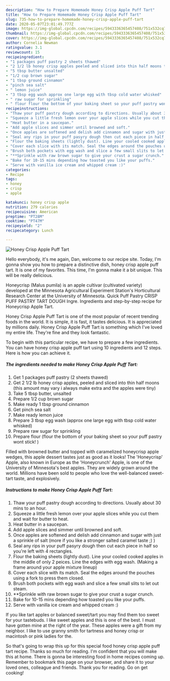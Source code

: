 ```yaml
---
description: "How to Prepare Homemade Honey Crisp Apple Puff Tart"
title: "How to Prepare Homemade Honey Crisp Apple Puff Tart"
slug: 735-how-to-prepare-homemade-honey-crisp-apple-puff-tart
date: 2020-05-07T23:01:49.777Z
image: https://img-global.cpcdn.com/recipes/5943336365457408/751x532cq70/honey-crisp-apple-puff-tart-recipe-main-photo.jpg
thumbnail: https://img-global.cpcdn.com/recipes/5943336365457408/751x532cq70/honey-crisp-apple-puff-tart-recipe-main-photo.jpg
cover: https://img-global.cpcdn.com/recipes/5943336365457408/751x532cq70/honey-crisp-apple-puff-tart-recipe-main-photo.jpg
author: Cornelia Newman
ratingvalue: 3.1
reviewcount: 15
recipeingredient:
- "1 packages puff pastry 2 sheets thawed"
- "2 1/2 lb honey crisp apples peeled and sliced into thin half moons this amount may vary i always make extra and the apples were tiny"
- "5 tbsp butter unsalted"
- "1/2 cup brown sugar"
- "1 tbsp ground cinnamon"
- "pinch sea salt"
- " lemon juice"
- "3 tbsp egg wash approx one large egg with tbsp cold water whisked"
- " raw sugar for sprinkling"
- " flour flour the bottom of your baking sheet so your puff pastry wont stick "
recipeinstructions:
- "Thaw your puff pastry dough according to directions. Usually about 30 mins to an hour."
- "Squeeze a little fresh lemon over your apple slices while you cut them and wait for butter to heat."
- "Heat butter in a saucepan."
- "Add apple slices and simmer until browned and soft."
- "Once apples are softened and delish add cinnamon and sugar with just a sprinkle of salt (more if you like a stronger salted caramel taste ;) )"
- "Seal any rips in your puff pasyry dough then cut each piece in half so you&#39;re left with 4 rectangles."
- "Flour the baking sheets (lightly dust). Line your cooled cooked apples in the middle of only 2 peices.  Line the edges with egg wash. (Making a frame around your apple mixture lineup)"
- "Cover each slice with its match. Seal the edges around the pouches using a fork to press them closed."
- "Brush both pockets with egg wash and slice a few small slits to let out steam."
- "**Sprinkle with raw brown sugar to give your crust a sugar crunch."
- "Bake for 10-15 mins depending how toasted you like your puffs."
- "Serve with vanilla ice cream and whipped cream :)"
categories:
- Recipe
tags:
- honey
- crisp
- apple

katakunci: honey crisp apple 
nutrition: 279 calories
recipecuisine: American
preptime: "PT28M"
cooktime: "PT47M"
recipeyield: "2"
recipecategory: Lunch

---
```



![Honey Crisp Apple Puff Tart](https://img-global.cpcdn.com/recipes/5943336365457408/751x532cq70/honey-crisp-apple-puff-tart-recipe-main-photo.jpg)

Hello everybody, it's me again, Dan, welcome to our recipe site. Today, I'm gonna show you how to prepare a distinctive dish, honey crisp apple puff tart. It is one of my favorites. This time, I'm gonna make it a bit unique. This will be really delicious.

Honeycrisp (Malus pumila) is an apple cultivar (cultivated variety) developed at the Minnesota Agricultural Experiment Station&#39;s Horticultural Research Center at the University of Minnesota. Quick Puff Pastry CRISP PUFF PASTRY TART DOUGH Ingre. Ingredients and step-by-step recipe for Honeycrisp Apple Tart.

Honey Crisp Apple Puff Tart is one of the most popular of recent trending foods in the world. It is simple, it is fast, it tastes delicious. It is appreciated by millions daily. Honey Crisp Apple Puff Tart is something which I've loved my entire life. They're fine and they look fantastic.


To begin with this particular recipe, we have to prepare a few ingredients. You can have honey crisp apple puff tart using 10 ingredients and 12 steps. Here is how you can achieve it.

<!--inarticleads1-->

##### The ingredients needed to make Honey Crisp Apple Puff Tart:

1. Get 1 packages puff pastry (2 sheets thawed)
1. Get 2 1/2 lb honey crisp apples, peeled and sliced into thin half moons (this amount may vary i always make extra and the apples were tiny)
1. Take 5 tbsp butter, unsalted
1. Prepare 1/2 cup brown sugar
1. Make ready 1 tbsp ground cinnamon
1. Get pinch sea salt
1. Make ready  lemon juice
1. Prepare 3 tbsp egg wash (approx one large egg with tbsp cold water whisked)
1. Prepare  raw sugar for sprinkling
1. Prepare  flour (flour the bottom of your baking sheet so your puff pastry wont stick! )


Filled with browned butter and topped with caramelized honeycrisp apple wedges, this apple dessert tastes just as good as it looks! The &#39;Honeycrisp&#39; Apple, also known in Europe as the &#39;Honeycrunch&#39; Apple, is one of the University of Minnesota&#39;s best apples. They are widely grown around the world. Millions have been sold to people who love the well-balanced sweet-tart taste, and explosively. 

<!--inarticleads2-->

##### Instructions to make Honey Crisp Apple Puff Tart:

1. Thaw your puff pastry dough according to directions. Usually about 30 mins to an hour.
1. Squeeze a little fresh lemon over your apple slices while you cut them and wait for butter to heat.
1. Heat butter in a saucepan.
1. Add apple slices and simmer until browned and soft.
1. Once apples are softened and delish add cinnamon and sugar with just a sprinkle of salt (more if you like a stronger salted caramel taste ;) )
1. Seal any rips in your puff pasyry dough then cut each piece in half so you&#39;re left with 4 rectangles.
1. Flour the baking sheets (lightly dust). Line your cooled cooked apples in the middle of only 2 peices.  Line the edges with egg wash. (Making a frame around your apple mixture lineup)
1. Cover each slice with its match. Seal the edges around the pouches using a fork to press them closed.
1. Brush both pockets with egg wash and slice a few small slits to let out steam.
1. **Sprinkle with raw brown sugar to give your crust a sugar crunch.
1. Bake for 10-15 mins depending how toasted you like your puffs.
1. Serve with vanilla ice cream and whipped cream :)


If you like tart apples or balanced sweet/tart you may find them too sweet for your tastebuds. I like sweet apples and this is one of the best. I must have gotten mine at the right of the year. These apples were a gift from my neighbor. I like to use granny smith for tartness and honey crisp or macintosh or pink ladies for the. 

So that's going to wrap this up for this special food honey crisp apple puff tart recipe. Thanks so much for reading. I'm confident that you will make this at home. There is gonna be interesting food in home recipes coming up. Remember to bookmark this page on your browser, and share it to your loved ones, colleague and friends. Thank you for reading. Go on get cooking!
